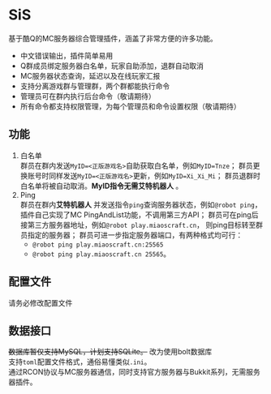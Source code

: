 # SiS
基于酷Q的MC服务器综合管理插件，涵盖了非常方便的许多功能。
- 中文错误输出，插件简单易用
- Q群成员绑定服务器白名单，玩家自助添加，退群自动取消
- MC服务器状态查询，延迟以及在线玩家汇报
- 支持分离游戏群与管理群，两个群都能执行命令
- 管理员可在群内执行后台命令（敬请期待）
- 所有命令都支持权限管理，为每个管理员和命令设置权限（敬请期待）

## 功能
1. 白名单  
群员在群内发送`MyID=<正版游戏名>`自助获取白名单，例如`MyID=Tnze`；
群员更换账号时同样发送`MyID=<正版游戏名>`更新，例如`MyID=Xi_Xi_Mi`；
群员退群时白名单将被自动取消。**MyID指令无需艾特机器人** 。
2. Ping  
群员在群内**艾特机器人** 并发送指令`ping`查询服务器状态，例如`@robot ping`，
插件自己实现了MC PingAndList功能，不调用第三方API；
群员可在ping后接第三方服务器地址，例如`@robot play.miaoscraft.cn`，
则ping目标转至群员指定的服务器；
群员可进一步指定服务器端口，有两种格式均可行：
	- `@robot ping play.miaoscraft.cn:25565`
	- `@robot ping play.miaoscraft.cn 25565`。

## 配置文件
请务必修改配置文件

## 数据接口
~~数据库暂仅支持MySQL，计划支持SQLite。~~
改为使用bolt数据库  
支持`toml`配置文件格式，通俗易懂类似`.ini`。  
通过RCON协议与MC服务器通信，同时支持官方服务器与Bukkit系列，无需服务器插件。
